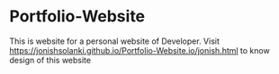 # Portfolio-Website
 This is website for a personal website of Developer.
 Visit  https://jonishsolanki.github.io/Portfolio-Website.io/jonish.html to know design of this website
